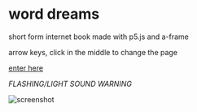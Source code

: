 # word dreams
short form internet book made with p5.js and a-frame

arrow keys, click in the middle to change the page

[enter here](https://c55h72o5n4nmg.neocities.org/word-dreams/netOne.html)

*FLASHING/LIGHT SOUND WARNING*

![screenshot](/vector1.png)



